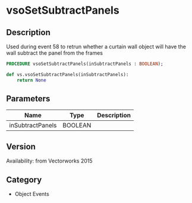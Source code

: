 # vsoSetSubtractPanels

## Description
Used during event 58 to retrun whether a curtain wall object will have the wall subtract the panel from the frames

```pascal
PROCEDURE vsoSetSubtractPanels(inSubtractPanels : BOOLEAN);
```

```python
def vs.vsoSetSubtractPanels(inSubtractPanels):
    return None
```

## Parameters
|Name|Type|Description|
|---|---|---|
|inSubtractPanels|BOOLEAN|   |

## Version
Availability: from Vectorworks 2015

## Category
* Object Events

